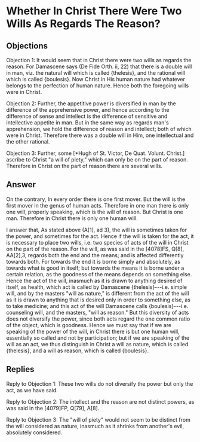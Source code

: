 # Whether In Christ There Were Two Wills As Regards The Reason?

## Objections

Objection 1: It would seem that in Christ there were two wills as regards the reason. For Damascene says (De Fide Orth. ii, 22) that there is a double will in man, viz. the natural will which is called {thelesis}, and the rational will which is called {boulesis}. Now Christ in His human nature had whatever belongs to the perfection of human nature. Hence both the foregoing wills were in Christ.

Objection 2: Further, the appetitive power is diversified in man by the difference of the apprehensive power, and hence according to the difference of sense and intellect is the difference of sensitive and intellective appetite in man. But in the same way as regards man's apprehension, we hold the difference of reason and intellect; both of which were in Christ. Therefore there was a double will in Him, one intellectual and the other rational.

Objection 3: Further, some [*Hugh of St. Victor, De Quat. Volunt. Christ.] ascribe to Christ "a will of piety," which can only be on the part of reason. Therefore in Christ on the part of reason there are several wills.

## Answer

On the contrary, In every order there is one first mover. But the will is the first mover in the genus of human acts. Therefore in one man there is only one will, properly speaking, which is the will of reason. But Christ is one man. Therefore in Christ there is only one human will.

I answer that, As stated above (A[1], ad 3), the will is sometimes taken for the power, and sometimes for the act. Hence if the will is taken for the act, it is necessary to place two wills, i.e. two species of acts of the will in Christ on the part of the reason. For the will, as was said in the [4078]FS, Q[8], AA[2],3, regards both the end and the means; and is affected differently towards both. For towards the end it is borne simply and absolutely, as towards what is good in itself; but towards the means it is borne under a certain relation, as the goodness of the means depends on something else. Hence the act of the will, inasmuch as it is drawn to anything desired of itself, as health, which act is called by Damascene {thelesis}---i.e. simple will, and by the masters "will as nature," is different from the act of the will as it is drawn to anything that is desired only in order to something else, as to take medicine; and this act of the will Damascene calls {boulesis}---i.e. counseling will, and the masters, "will as reason." But this diversity of acts does not diversify the power, since both acts regard the one common ratio of the object, which is goodness. Hence we must say that if we are speaking of the power of the will, in Christ there is but one human will, essentially so called and not by participation; but if we are speaking of the will as an act, we thus distinguish in Christ a will as nature, which is called {thelesis}, and a will as reason, which is called {boulesis}.

## Replies

Reply to Objection 1: These two wills do not diversify the power but only the act, as we have said.

Reply to Objection 2: The intellect and the reason are not distinct powers, as was said in the [4079]FP, Q[79], A[8].

Reply to Objection 3: The "will of piety" would not seem to be distinct from the will considered as nature, inasmuch as it shrinks from another's evil, absolutely considered.